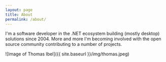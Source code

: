 ```yaml
---
layout: page
title: About
permalink: /about/
---
```


I'm a software developer in the .NET ecosystem building (mostly desktop) solutions since 2004. 
More and more I'm becoming involved with the open source community contributing to a number of projects.

![Image of Thomas Ibel]({{ site.baseurl }}/img/thomas.jpeg)
